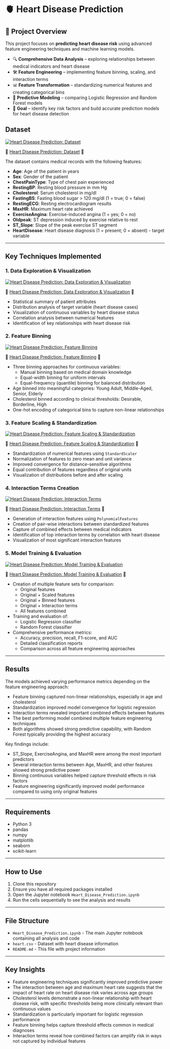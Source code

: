# 🫀 Heart Disease Prediction

## 📌 Project Overview
This project focuses on **predicting heart disease risk** using advanced feature engineering techniques and machine learning models.

- 🔍 **Comprehensive Data Analysis** – exploring relationships between medical indicators and heart disease
- 🛠 **Feature Engineering** – implementing feature binning, scaling, and interaction terms
- 📊 **Feature Transformation** – standardizing numerical features and creating categorical bins
- 🤖 **Predictive Modeling** – comparing Logistic Regression and Random Forest models
- 🎯 **Goal** – identify key risk factors and build accurate prediction models for heart disease detection

## Dataset

[![Heart Disease Prediction: Dataset](https://img.youtube.com/vi/skdoLLWcgKs/0.jpg)](https://youtu.be/skdoLLWcgKs)

🎥 [Heart Disease Prediction: Dataset](https://youtu.be/skdoLLWcgKs) 🎥 

The dataset contains medical records with the following features:

- **Age**: Age of the patient in years
- **Sex**: Gender of the patient
- **ChestPainType**: Type of chest pain experienced
- **RestingBP**: Resting blood pressure in mm Hg
- **Cholesterol**: Serum cholesterol in mg/dl
- **FastingBS**: Fasting blood sugar > 120 mg/dl (1 = true; 0 = false)
- **RestingECG**: Resting electrocardiogram results
- **MaxHR**: Maximum heart rate achieved
- **ExerciseAngina**: Exercise-induced angina (1 = yes; 0 = no)
- **Oldpeak**: ST depression induced by exercise relative to rest
- **ST_Slope**: Slope of the peak exercise ST segment
- **HeartDisease**: Heart disease diagnosis (1 = present; 0 = absent) - target variable

---

## Key Techniques Implemented

### 1. Data Exploration & Visualization

[![Heart Disease Prediction: Data Exploration & Visualization](https://img.youtube.com/vi/zi29_7ywwcQ/0.jpg)](https://youtu.be/zi29_7ywwcQ)

🎥 [Heart Disease Prediction: Data Exploration & Visualization](https://youtu.be/zi29_7ywwcQ) 🎥   

  - Statistical summary of patient attributes
  - Distribution analysis of target variable (heart disease cases)
  - Visualization of continuous variables by heart disease status
  - Correlation analysis between numerical features
  - Identification of key relationships with heart disease risk

### 2. Feature Binning

[![Heart Disease Prediction: Feature Binning](https://img.youtube.com/vi/miv8uy70Ezo/0.jpg)](https://youtu.be/miv8uy70Ezo)

🎥 [Heart Disease Prediction: Feature Binning](https://youtu.be/miv8uy70Ezo) 🎥  

  - Three binning approaches for continuous variables:
    - Manual binning based on medical domain knowledge
    - Equal-width binning for uniform intervals
    - Equal-frequency (quantile) binning for balanced distribution
  - Age binned into meaningful categories: Young Adult, Middle-Aged, Senior, Elderly
  - Cholesterol binned according to clinical thresholds: Desirable, Borderline, High
  - One-hot encoding of categorical bins to capture non-linear relationships

### 3. Feature Scaling & Standardization

[![Heart Disease Prediction: Feature Scaling & Standardization](https://img.youtube.com/vi/opERiuVTTG8/0.jpg)](https://youtu.be/opERiuVTTG8)

🎥 [Heart Disease Prediction: Feature Scaling & Standardization](https://youtu.be/opERiuVTTG8) 🎥  

  - Standardization of numerical features using `StandardScaler`
  - Normalization of features to zero mean and unit variance
  - Improved convergence for distance-sensitive algorithms
  - Equal contribution of features regardless of original units
  - Visualization of distributions before and after scaling

### 4. Interaction Terms Creation

[![Heart Disease Prediction: Interaction Terms](https://img.youtube.com/vi/CpULOVXJ1AM/0.jpg)](https://youtu.be/CpULOVXJ1AM)

🎥 [Heart Disease Prediction: Interaction Terms](https://youtu.be/CpULOVXJ1AM) 🎥   

  - Generation of interaction features using `PolynomialFeatures`
  - Creation of pair-wise interactions between standardized features
  - Capture of combined effects between medical indicators
  - Identification of top interaction terms by correlation with heart disease
  - Visualization of most significant interaction features

### 5. Model Training & Evaluation

[![Heart Disease Prediction: Model Training & Evaluation](https://img.youtube.com/vi/Bfw_gijfG9w/0.jpg)](https://youtu.be/Bfw_gijfG9w)

🎥 [Heart Disease Prediction: Model Training & Evaluation](https://youtu.be/Bfw_gijfG9w) 🎥

  - Creation of multiple feature sets for comparison:
    - Original features
    - Original + Scaled features
    - Original + Binned features
    - Original + Interaction terms
    - All features combined
  - Training and evaluation of:
    - Logistic Regression classifier
    - Random Forest classifier
  - Comprehensive performance metrics:
    - Accuracy, precision, recall, F1-score, and AUC
    - Detailed classification reports
    - Comparison across all feature engineering approaches

---

## Results

The models achieved varying performance metrics depending on the feature engineering approach:

- Feature binning captured non-linear relationships, especially in age and cholesterol
- Standardization improved model convergence for logistic regression
- Interaction terms revealed important combined effects between features
- The best performing model combined multiple feature engineering techniques
- Both algorithms showed strong predictive capability, with Random Forest typically providing the highest accuracy

Key findings include:
- ST_Slope, ExerciseAngina, and MaxHR were among the most important predictors
- Several interaction terms between Age, MaxHR, and other features showed strong predictive power
- Binning continuous variables helped capture threshold effects in risk factors
- Feature engineering significantly improved model performance compared to using only original features

---

## Requirements
- Python 3
- pandas
- numpy
- matplotlib
- seaborn
- scikit-learn

---

## How to Use
1. Clone this repository
2. Ensure you have all required packages installed
3. Open the Jupyter notebook `Heart_Disease_Prediction.ipynb`
4. Run the cells sequentially to see the analysis and results

---

## File Structure
- `Heart_Disease_Prediction.ipynb` - The main Jupyter notebook containing all analysis and code
- `heart.csv` - Dataset with heart disease information
- `README.md` - This file with project information

---

## Key Insights
- Feature engineering techniques significantly improved predictive power
- The interaction between age and maximum heart rate suggests that the impact of heart rate on heart disease risk varies across age groups
- Cholesterol levels demonstrate a non-linear relationship with heart disease risk, with specific thresholds being more clinically relevant than continuous values
- Standardization is particularly important for logistic regression performance
- Feature binning helps capture threshold effects common in medical diagnoses
- Interaction terms reveal how combined factors can amplify risk in ways not captured by individual features

